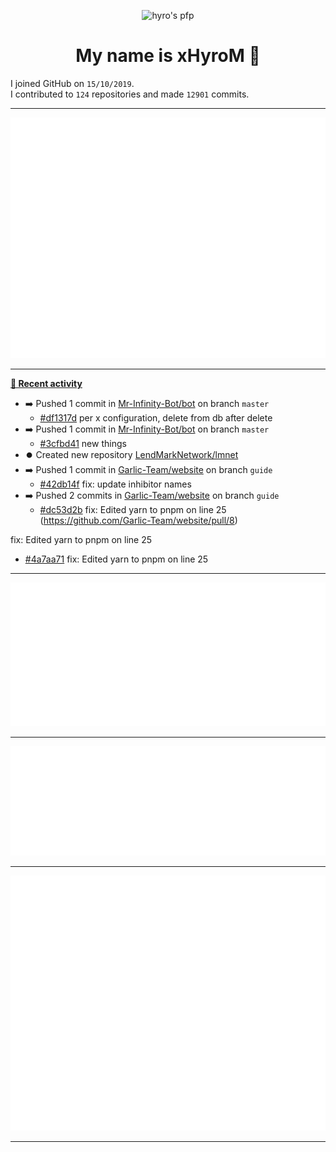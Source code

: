 <p align="center">
    <img src="https://avatars.githubusercontent.com/u/56601352" width="192" alt="hyro's pfp" />
    <h1 align="center">My name is xHyroM 👋</h1>
</p>

I joined GitHub on `15/10/2019`.  
I contributed to `124` repositories and made `12901` commits.  

___

<img src="https://github.com/xHyroM/xHyroM/blob/master/.cache/base.svg">

___

**[📰 Recent activity](https://github.com/xHyroM)**
* ➡️ Pushed 1 commit in [Mr-Infinity-Bot/bot](https://github.com/Mr-Infinity-Bot/bot) on branch `master`
  * [#df1317d](https://github.com/Mr-Infinity-Bot/bot/commit/df1317d) per x configuration, delete from db after delete
* ➡️ Pushed 1 commit in [Mr-Infinity-Bot/bot](https://github.com/Mr-Infinity-Bot/bot) on branch `master`
  * [#3cfbd41](https://github.com/Mr-Infinity-Bot/bot/commit/3cfbd41) new things
* ⏺️ Created new repository  [LendMarkNetwork/lmnet](https://github.com/LendMarkNetwork/lmnet)
* ➡️ Pushed 1 commit in [Garlic-Team/website](https://github.com/Garlic-Team/website) on branch `guide`
  * [#42db14f](https://github.com/Garlic-Team/website/commit/42db14f) fix: update inhibitor names
* ➡️ Pushed 2 commits in [Garlic-Team/website](https://github.com/Garlic-Team/website) on branch `guide`
  * [#dc53d2b](https://github.com/Garlic-Team/website/commit/dc53d2b) fix: Edited yarn to pnpm on line 25 (https://github.com/Garlic-Team/website/pull/8)

fix: Edited yarn to pnpm on line 25
  * [#4a7aa71](https://github.com/Garlic-Team/website/commit/4a7aa71) fix: Edited yarn to pnpm on line 25


___

<img src="https://github.com/xHyroM/xHyroM/blob/master/.cache/isocalendar.svg">

___

<img src="https://github.com/xHyroM/xHyroM/blob/master/.cache/languages.svg">

___

<img src="https://github.com/xHyroM/xHyroM/blob/master/.cache/achievements.svg">

___